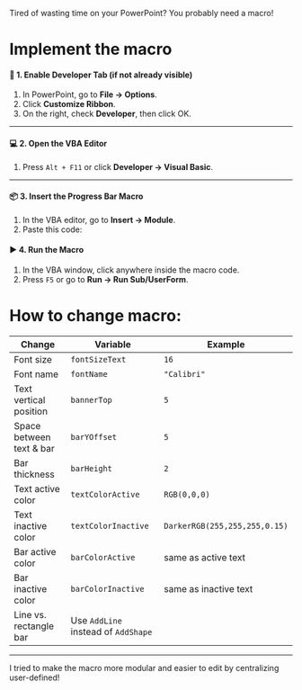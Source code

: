 Tired of wasting time on your PowerPoint? You probably need a macro!

# Implement the macro

#### 🧰 1. **Enable Developer Tab (if not already visible)**

1. In PowerPoint, go to **File → Options**.
2. Click **Customize Ribbon**.
3. On the right, check **Developer**, then click OK.

---

#### 💻 2. **Open the VBA Editor**

1. Press `Alt + F11` or click **Developer → Visual Basic**.

---

#### 📦 3. **Insert the Progress Bar Macro**

1. In the VBA editor, go to **Insert → Module**.
2. Paste this code:

#### ▶️ 4. **Run the Macro**

1. In the VBA window, click anywhere inside the macro code.
2. Press `F5` or go to **Run → Run Sub/UserForm**.

# How to change macro:

| Change                   | Variable                            | Example                       |
| ------------------------ | ----------------------------------- | ----------------------------- |
| Font size                | `fontSizeText`                      | `16`                          |
| Font name                | `fontName`                          | `"Calibri"`                   |
| Text vertical position   | `bannerTop`                         | `5`                           |
| Space between text & bar | `barYOffset`                        | `5`                           |
| Bar thickness            | `barHeight`                         | `2`                           |
| Text active color        | `textColorActive`                   | `RGB(0,0,0)`                  |
| Text inactive color      | `textColorInactive`                 | `DarkerRGB(255,255,255,0.15)` |
| Bar active color         | `barColorActive`                    | same as active text           |
| Bar inactive color       | `barColorInactive`                  | same as inactive text         |
| Line vs. rectangle bar   | Use `AddLine` instead of `AddShape` |                               |

---

I tried to make the macro more modular and easier to edit by centralizing user-defined!

